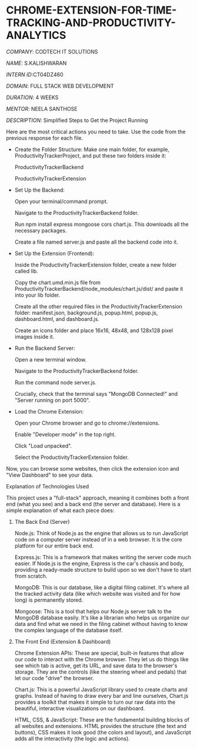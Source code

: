 # CHROME-EXTENSION-FOR-TIME-TRACKING-AND-PRODUCTIVITY-ANALYTICS

*COMPANY*: CODTECH IT SOLUTIONS

*NAME*: S.KALISHWARAN

*INTERN ID*:CT04DZ460

*DOMAIN*: FULL STACK WEB DEVELOPMENT

*DURATION*: 4 WEEKS

*MENTOR*: NEELA SANTHOSE

*DESCRIPTION*:
   Simplified Steps to Get the Project Running

Here are the most critical actions you need to take. Use the code from the previous response for each file.

  *  Create the Folder Structure: Make one main folder, for example, ProductivityTrackerProject, and put these two folders inside it:

        ProductivityTrackerBackend

        ProductivityTrackerExtension

 *   Set Up the Backend:

        Open your terminal/command prompt.

        Navigate to the ProductivityTrackerBackend folder.

        Run npm install express mongoose cors chart.js. This downloads all the necessary packages.

        Create a file named server.js and paste all the backend code into it.

 *   Set Up the Extension (Frontend):

        Inside the ProductivityTrackerExtension folder, create a new folder called lib.

        Copy the chart.umd.min.js file from ProductivityTrackerBackend/node_modules/chart.js/dist/ and paste it into your lib folder.

        Create all the other required files in the ProductivityTrackerExtension folder: manifest.json, background.js, popup.html, popup.js, dashboard.html, and dashboard.js.

        Create an icons folder and place 16x16, 48x48, and 128x128 pixel images inside it.

 *   Run the Backend Server:

        Open a new terminal window.

        Navigate to the ProductivityTrackerBackend folder.

        Run the command node server.js.

        Crucially, check that the terminal says "MongoDB Connected!" and "Server running on port 5000".

   * Load the Chrome Extension:

        Open your Chrome browser and go to chrome://extensions.

        Enable "Developer mode" in the top right.

        Click "Load unpacked".

        Select the ProductivityTrackerExtension folder.

Now, you can browse some websites, then click the extension icon and "View Dashboard" to see your data.

Explanation of Technologies Used

This project uses a "full-stack" approach, meaning it combines both a front end (what you see) and a back end (the server and database). Here is a simple explanation of what each piece does:

1. The Back End (Server)

    Node.js: Think of Node.js as the engine that allows us to run JavaScript code on a computer server instead of in a web browser. It is the core platform for our entire back end.

    Express.js: This is a framework that makes writing the server code much easier. If Node.js is the engine, Express is the car's chassis and body, providing a ready-made structure to build upon so we don't have to start from scratch.

    MongoDB: This is our database, like a digital filing cabinet. It's where all the tracked activity data (like which website was visited and for how long) is permanently stored.

    Mongoose: This is a tool that helps our Node.js server talk to the MongoDB database easily. It's like a librarian who helps us organize our data and find what we need in the filing cabinet without having to know the complex language of the database itself.

2. The Front End (Extension & Dashboard)

    Chrome Extension APIs: These are special, built-in features that allow our code to interact with the Chrome browser. They let us do things like see which tab is active, get its URL, and save data to the browser's storage. They are the controls (like the steering wheel and pedals) that let our code "drive" the browser.

    Chart.js: This is a powerful JavaScript library used to create charts and graphs. Instead of having to draw every bar and line ourselves, Chart.js provides a toolkit that makes it simple to turn our raw data into the beautiful, interactive visualizations on our dashboard.

    HTML, CSS, & JavaScript: These are the fundamental building blocks of all websites and extensions. HTML provides the structure (the text and buttons), CSS makes it look good (the colors and layout), and JavaScript adds all the interactivity (the logic and actions).
